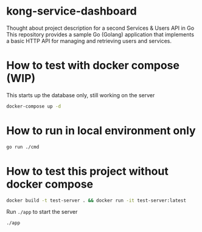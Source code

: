 # kong-service-dashboard
  Thought about project description for a second Services &amp; Users API in Go This repository provides a sample Go (Golang) application that implements a basic HTTP API for managing and retrieving users and services.

# How to test with docker compose (WIP)
This starts up the database only, still working on the server
```sh
docker-compose up -d
```

# How to run in local environment only
```sh
go run ./cmd
```

# How to test this project without docker compose
```sh
docker build -t test-server . && docker run -it test-server:latest
```
Run `./app` to start the server
```sh
./app
```